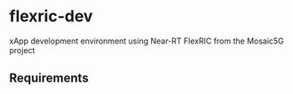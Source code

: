 # flexric-dev
xApp development environment using Near-RT FlexRIC from the Mosaic5G project


## Requirements